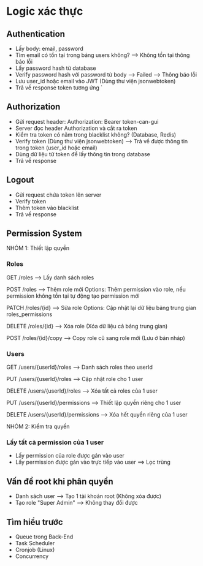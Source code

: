 # Logic xác thực

## Authentication

- Lấy body: email, password
- Tìm email có tồn tại trong bảng users không? --> Không tồn tại thông báo lỗi
- Lấy password hash từ database
- Verify password hash với password từ body --> Failed --> Thông báo lỗi
- Lưu user_id hoặc email vào JWT (Dùng thư viện jsonwebtoken)
- Trả về response token tương ứng
  `

## Authorization

- Gửi request header: Authorization: Bearer token-can-gui
- Server đọc header Authorization và cắt ra token
- Kiểm tra token có nằm trong blacklist không? (Database, Redis)
- Verify token (Dùng thư viện jsonwebtoken) --> Trả về được thông tin trong token (user_id hoặc email)
- Dùng dữ liệu từ token để lấy thông tin trong database
- Trả về response

## Logout

- Gửi request chứa token lên server
- Verify token
- Thêm token vào blacklist
- Trả về response

## Permission System

NHÓM 1: Thiết lập quyền

### Roles

GET /roles --> Lấy danh sách roles

POST /roles --> Thêm role mới
Options: Thêm permission vào role, nếu permission không tồn tại tự động tạo permission mới

PATCH /roles/{id} --> Sửa role
Options: Cập nhật lại dữ liệu bảng trung gian roles_permissions

DELETE /roles/{id} --> Xóa role (Xóa dữ liệu cả bảng trung gian)

POST /roles/{id}/copy --> Copy role cũ sang role mới (Lưu ở bản nháp)

### Users

GET /users/{userId}/roles --> Danh sách roles theo userId

PUT /users/{userId}/roles --> Cập nhật role cho 1 user

DELETE /users/{userId}/roles --> Xóa tất cả roles của 1 user

PUT /users/{userId}/permissions --> Thiết lập quyền riêng cho 1 user

DELETE /users/{userId}/permissions --> Xóa hết quyền riêng của 1 user

NHÓM 2: Kiểm tra quyền

### Lấy tất cả permission của 1 user

- Lấy permission của role được gán vào user
- Lấy permission được gán vào trực tiếp vào user
  ==> Lọc trùng

## Vấn đề root khi phân quyền

- Danh sách user --> Tạo 1 tài khoản root (Không xóa được)
- Tạo role "Super Admin" --> Không thay đổi được

## Tìm hiểu trước

- Queue trong Back-End
- Task Scheduler
- Cronjob (Linux)
- Concurrency
